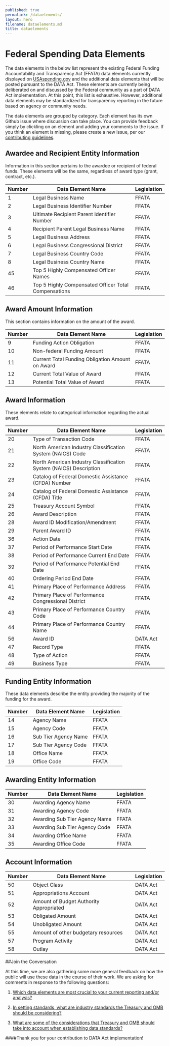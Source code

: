 ```yaml
---
published: true
permalink: /dataelements/
layout: hero
filename: dataelements.md
title: dataelements
---
```


# Federal Spending Data Elements 

The data elements in the below list represent the existing Federal Funding Accountability and Transparency Act (FFATA) data elements currently displayed on [USAspending.gov](http://www.usaspending.gov/) and the additional data elements that will be posted pursuant to the DATA Act. These elements are currently being deliberated on and discussed by the Federal community as a part of DATA Act implementation. At this point, this list is exhaustive. However, additional data elements may be standardized for transparency reporting in the future based on agency or community needs. 

The data elements are grouped by category. Each element has its own Github issue where discussion can take place. You can provide feedback simply by clickling on an element and adding your comments to the issue. If you think an element is missing, please create a new issue, per our [contributing guidelines](/feedback/).

## Awardee and Recipient Entity Information

Information in this section pertains to the awardee or recipient of federal funds. These elements will be the same, regardless of award type (grant, contract, etc.). 

Number | Data Element Name | Legislation
------ | ---------------- | -----------------
1	| Legal Business Name	| FFATA 
2	| Legal Business Identifier Number	| FFATA 
3	| Ultimate Recipient Parent Identifier Number	| FFATA 
4	| Recipient Parent Legal Business Name | FFATA 
5	| Legal Business Address	| FFATA 
6	| Legal Business Congressional District	| FFATA 
7	| Legal Business Country Code	| FFATA 
8	| Legal Business Country Name	| FFATA 
45	| Top 5 Highly Compensated Officer Names	| FFATA 
46	| Top 5 Highly Compensated Officer Total Compensations | FFATA 

## Award Amount Information

This section contains information on the amount of the award.

Number | Data Element Name | Legislation
------ | ---------------- | ----- 
9	| Funding Action Obligation	| FFATA 
10	| Non-federal Funding Amount | FFATA 
11	| Current Total Funding Obligation Amount on Award   | FFATA 
12	| Current Total Value of Award | FFATA 
13	| Potential Total Value of Award | FFATA 

## Award Information

These elements relate to categorical information regarding the actual award.

Number | Data Element Name | Legislation
------ | ---------------- | ----- 
20	| Type of Transaction Code | FFATA 
21	| North American Industry Classification System (NAICS) Code	| FFATA 
22	| North American Industry Classification System (NAICS) Description 	| FFATA 
23	| Catalog of Federal Domestic Assistance (CFDA) Number 	| FFATA 
24	| Catalog of Federal Domestic Assistance (CFDA) Title 	| FFATA 
25	| Treasury Account Symbol	| FFATA 
26	| Award Description	| FFATA 
28	| Award ID Modification/Amendment	| FFATA 
29	| Parent Award ID	| FFATA 
36	| Action Date	| FFATA 
37	| Period of Performance Start Date	| FFATA 
38	| Period of Performance Current End Date | FFATA 
39	| Period of Performance Potential End Date | FFATA 
40	| Ordering Period End Date | FFATA 
41	| Primary Place of Performance Address	| FFATA 
42	| Primary Place of Performance Congressional District	| FFATA 
43	| Primary Place of Performance Country Code | FFATA 
44	| Primary Place of Performance Country Name	| FFATA 
56	| Award ID | DATA Act
47	| Record Type	| FFATA 
48	| Type of Action	| FFATA 
49	| Business Type	| FFATA 


## Funding Entity Information

These data elements describe the entity providing the majority of the funding for the award.

Number | Data Element Name | Legislation
------ | ---------------- | ----- 
14	| Agency Name	| FFATA 
15	| Agency Code	| FFATA 
16	| Sub Tier  Agency Name	| FFATA 
17	| Sub Tier  Agency Code | FFATA 
18	| Office Name	| FFATA 
19	| Office Code	| FFATA 

## Awarding Entity Information

Number | Data Element Name | Legislation
------ | ---------------- | ----- 
30	| Awarding Agency Name	| FFATA 
31	| Awarding Agency Code	| FFATA 
32	| Awarding Sub Tier  Agency Name | FFATA 
33	| Awarding Sub Tier  Agency Code | FFATA 
34	| Awarding Office Name	| FFATA 
35	| Awarding Office Code	| FFATA 

## Account Information

Number | Data Element Name | Legislation
------ | ---------------- | ----- 
50	| Object Class	| DATA Act
51	| Appropriations Account | DATA Act
52	| Amount of Budget Authority Appropriated | DATA Act
53	| Obligated Amount 	| DATA Act
54	| Unobligated Amount	| DATA Act
55	| Amount of other budgetary resources 	| DATA Act
57	| Program Activity	| DATA Act
58	| Outlay	| DATA Act


##Join the Conversation

At this time, we are also gathering some more general feedback on how the public will use these data in the course of their work. We are asking for comments in response to the following questions:

1.	[Which data elements are most crucial to your current reporting and/or analysis?](https://github.com/fedspendingtransparency/fedspendingtransparency.github.io/issues/6) 

2.	[In setting standards, what are industry standards the Treasury and OMB should be considering?](https://github.com/fedspendingtransparency/fedspendingtransparency.github.io/issues/7)

3.	[What are some of the considerations that Treasury and OMB should take into account when establishing data standards?](https://github.com/fedspendingtransparency/fedspendingtransparency.github.io/issues/8)




####Thank you for your contribution to DATA Act implementation!
